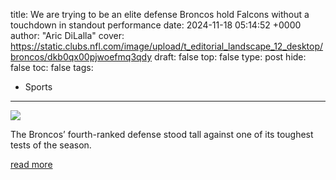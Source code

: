 title: We are trying to be an elite defense Broncos hold Falcons without a touchdown in standout performance
date: 2024-11-18 05:14:52 +0000
author: "Aric DiLalla"
cover: https://static.clubs.nfl.com/image/upload/t_editorial_landscape_12_desktop/broncos/dkb0qx00pjwoefmq3qdy
draft: false
top: false
type: post
hide: false
toc: false
tags:
  - Sports
---

![](https://static.clubs.nfl.com/image/upload/t_editorial_landscape_12_desktop/broncos/dkb0qx00pjwoefmq3qdy)

The Broncos’ fourth-ranked defense stood tall against one of its toughest tests of the season.

[read more](https://www.denverbroncos.com/news/we-are-trying-to-be-an-elite-defense-broncos-hold-falcons-without-a-touchdown-in-standout-performance)
